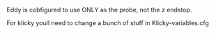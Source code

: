 Eddy is cobfigured to use ONLY as the probe, not the z endstop.

For klicky youll need to change a bunch of stuff in Klicky-variables.cfg